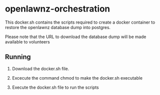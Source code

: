 # openlawnz-orchestration
This docker.sh contains the scripts required to create a docker container to restore 
the openlawnz database dump into postgres.

Please note that the URL to download the database dump will be made available to volunteers

## Running

1. Download the docker.sh file.

2. Excecute the command chmod to make the docker.sh executable

3. Execute the docker.sh file to run the scripts
